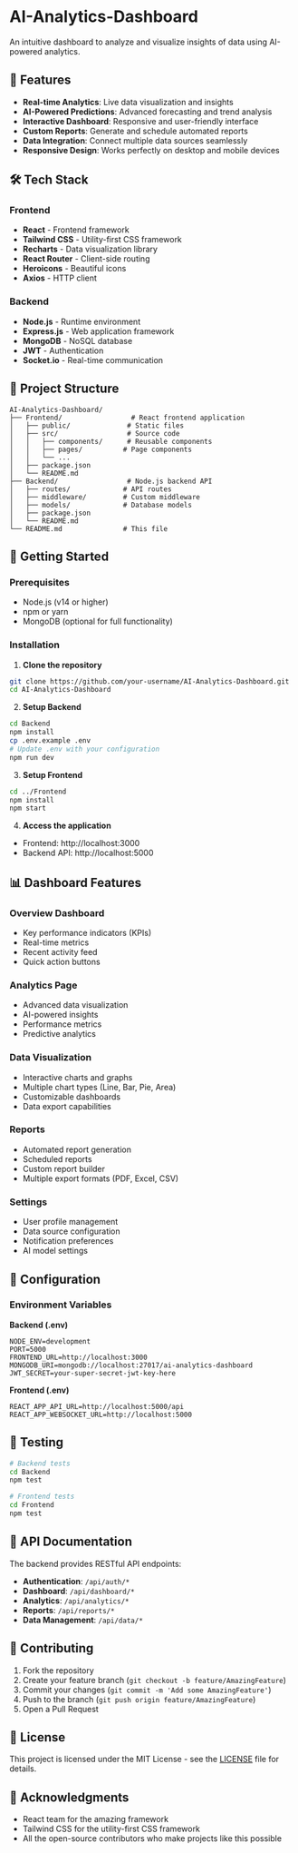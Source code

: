 # AI-Analytics-Dashboard

An intuitive dashboard to analyze and visualize insights of data using AI-powered analytics.

## 🚀 Features

- **Real-time Analytics**: Live data visualization and insights
- **AI-Powered Predictions**: Advanced forecasting and trend analysis  
- **Interactive Dashboard**: Responsive and user-friendly interface
- **Custom Reports**: Generate and schedule automated reports
- **Data Integration**: Connect multiple data sources seamlessly
- **Responsive Design**: Works perfectly on desktop and mobile devices

## 🛠️ Tech Stack

### Frontend
- **React** - Frontend framework
- **Tailwind CSS** - Utility-first CSS framework
- **Recharts** - Data visualization library
- **React Router** - Client-side routing
- **Heroicons** - Beautiful icons
- **Axios** - HTTP client

### Backend
- **Node.js** - Runtime environment
- **Express.js** - Web application framework
- **MongoDB** - NoSQL database
- **JWT** - Authentication
- **Socket.io** - Real-time communication

## 📁 Project Structure

```
AI-Analytics-Dashboard/
├── Frontend/                 # React frontend application
│   ├── public/              # Static files
│   ├── src/                 # Source code
│   │   ├── components/      # Reusable components
│   │   ├── pages/          # Page components
│   │   └── ...
│   ├── package.json
│   └── README.md
├── Backend/                 # Node.js backend API
│   ├── routes/             # API routes
│   ├── middleware/         # Custom middleware
│   ├── models/             # Database models
│   ├── package.json
│   └── README.md
└── README.md               # This file
```

## 🚦 Getting Started

### Prerequisites
- Node.js (v14 or higher)
- npm or yarn
- MongoDB (optional for full functionality)

### Installation

1. **Clone the repository**
```bash
git clone https://github.com/your-username/AI-Analytics-Dashboard.git
cd AI-Analytics-Dashboard
```

2. **Setup Backend**
```bash
cd Backend
npm install
cp .env.example .env
# Update .env with your configuration
npm run dev
```

3. **Setup Frontend**
```bash
cd ../Frontend
npm install
npm start
```

4. **Access the application**
- Frontend: http://localhost:3000
- Backend API: http://localhost:5000

## 📊 Dashboard Features

### Overview Dashboard
- Key performance indicators (KPIs)
- Real-time metrics
- Recent activity feed
- Quick action buttons

### Analytics Page
- Advanced data visualization
- AI-powered insights
- Performance metrics
- Predictive analytics

### Data Visualization
- Interactive charts and graphs
- Multiple chart types (Line, Bar, Pie, Area)
- Customizable dashboards
- Data export capabilities

### Reports
- Automated report generation
- Scheduled reports
- Custom report builder
- Multiple export formats (PDF, Excel, CSV)

### Settings
- User profile management
- Data source configuration
- Notification preferences
- AI model settings

## 🔧 Configuration

### Environment Variables

**Backend (.env)**
```env
NODE_ENV=development
PORT=5000
FRONTEND_URL=http://localhost:3000
MONGODB_URI=mongodb://localhost:27017/ai-analytics-dashboard
JWT_SECRET=your-super-secret-jwt-key-here
```

**Frontend (.env)**
```env
REACT_APP_API_URL=http://localhost:5000/api
REACT_APP_WEBSOCKET_URL=http://localhost:5000
```

## 🧪 Testing

```bash
# Backend tests
cd Backend
npm test

# Frontend tests
cd Frontend
npm test
```

## 📝 API Documentation

The backend provides RESTful API endpoints:

- **Authentication**: `/api/auth/*`
- **Dashboard**: `/api/dashboard/*`
- **Analytics**: `/api/analytics/*`
- **Reports**: `/api/reports/*`
- **Data Management**: `/api/data/*`

## 🤝 Contributing

1. Fork the repository
2. Create your feature branch (`git checkout -b feature/AmazingFeature`)
3. Commit your changes (`git commit -m 'Add some AmazingFeature'`)
4. Push to the branch (`git push origin feature/AmazingFeature`)
5. Open a Pull Request

## 📄 License

This project is licensed under the MIT License - see the [LICENSE](LICENSE) file for details.

## 🙏 Acknowledgments

- React team for the amazing framework
- Tailwind CSS for the utility-first CSS framework
- All the open-source contributors who make projects like this possible
